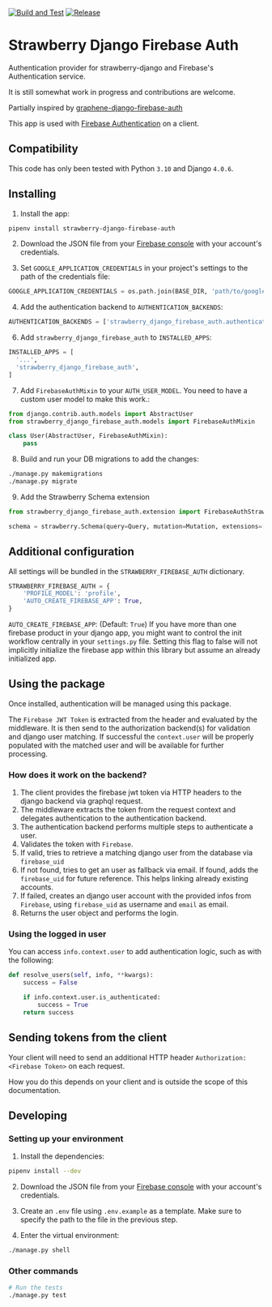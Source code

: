 [![Build and Test](https://github.com/oleo65/strawberry-django-firebase-auth/actions/workflows/pythonpackage.yml/badge.svg?branch=master)](https://github.com/oleo65/strawberry-django-firebase-auth/actions/workflows/pythonpackage.yml)
[![Release](https://github.com/oleo65/strawberry-django-firebase-auth/actions/workflows/pythonpackage.yml/badge.svg?branch=master&event=release)](https://github.com/oleo65/strawberry-django-firebase-auth/actions/workflows/pythonpackage.yml)

# Strawberry Django Firebase Auth

Authentication provider for strawberry-django and Firebase's Authentication service.

It is still somewhat work in progress and contributions are welcome.

Partially inspired by
[graphene-django-firebase-auth](https://github.com/dspacejs/graphene-django-firebase-auth)

This app is used with [Firebase Authentication](https://firebase.google.com/docs/auth/) on a client.

## Compatibility

This code has only been tested with Python `3.10` and Django `4.0.6`.

## Installing

1. Install the app:

```sh
pipenv install strawberry-django-firebase-auth
```

2. Download the JSON file from your [Firebase console](https://console.firebase.google.com/) with your account's credentials.

3. Set `GOOGLE_APPLICATION_CREDENTIALS` in your project's settings to the path of the credentials file:

```python
GOOGLE_APPLICATION_CREDENTIALS = os.path.join(BASE_DIR, 'path/to/google-service-account.json')
```

4. Add the authentication backend to `AUTHENTICATION_BACKENDS`:

```python
AUTHENTICATION_BACKENDS = ['strawberry_django_firebase_auth.authentication.FirebaseAuthentication']
```

<!-- 5. Add authentication middleware to `GRAPHENE`

```python
GRAPHENE = {
    'MIDDLEWARE': ['strawberry_django_firebase_auth.middleware.FirebaseAuthStrawberryMiddleware',],
}
``` -->

6. Add `strawberry_django_firebase_auth` to `INSTALLED_APPS`:

```python
INSTALLED_APPS = [
  '...',
  'strawberry_django_firebase_auth',
]
```

7. Add `FirebaseAuthMixin` to your `AUTH_USER_MODEL`. You need to have a custom user model to make this work.:

```python
from django.contrib.auth.models import AbstractUser
from strawberry_django_firebase_auth.models import FirebaseAuthMixin

class User(AbstractUser, FirebaseAuthMixin):
    pass
```

8. Build and run your DB migrations to add the changes:

```sh
./manage.py makemigrations
./manage.py migrate
```

9. Add the Strawberry Schema extension

```python
from strawberry_django_firebase_auth.extension import FirebaseAuthStrawberryExtension

schema = strawberry.Schema(query=Query, mutation=Mutation, extensions=[FirebaseAuthStrawberryExtension])
```

## Additional configuration

All settings will be bundled in the `STRAWBERRY_FIREBASE_AUTH` dictionary.

```python
STRAWBERRY_FIREBASE_AUTH = {
    'PROFILE_MODEL': 'profile',
    'AUTO_CREATE_FIREBASE_APP': True,
}
```

`AUTO_CREATE_FIREBASE_APP`: (Default: `True`) If you have more than one firebase product in your django app, you might want to control the init workflow centrally in your `settings.py` file. Setting this flag to false will not implicitly initialize the firebase app within this library but assume an already initialized app.

## Using the package

Once installed, authentication will be managed using this package.

The `Firebase JWT Token` is extracted from the header and evaluated by the middleware. It is then send to the authorization backend(s) for validation and django user matching. If successful the `context.user` will be properly populated with the matched user and will be available for further processing.

### How does it work on the backend?

1. The client provides the firebase jwt token via HTTP headers to the django backend via graphql request.
1. The middleware extracts the token from the request context and delegates authentication to the authentication backend.
1. The authentication backend performs multiple steps to authenticate a user.
  1. Validates the token with `Firebase`.
  1. If valid, tries to retrieve a matching django user from the database via `firebase_uid`
  1. If not found, tries to get an user as fallback via email. If found, adds the `firebase_uid` for future reference. This helps linking already existing accounts.
  1. If failed, creates an django user account with the provided infos from `Firebase`, using `firebase_uid` as username and `email` as email.
  1. Returns the user object and performs the login.

### Using the logged in user

You can access `info.context.user` to add authentication logic, such as
with the following:

```python
def resolve_users(self, info, **kwargs):
    success = False

    if info.context.user.is_authenticated:
        success = True
    return success
```

## Sending tokens from the client

Your client will need to send an additional HTTP header `Authorization: <Firebase Token>` on each request.

How you do this depends on your client and is outside the scope of this documentation.

## Developing

### Setting up your environment

1. Install the dependencies:

```sh
pipenv install --dev
```

2. Download the JSON file from your [Firebase console](https://console.firebase.google.com/) with your account's credentials.

3. Create an `.env` file using `.env.example` as a template. Make sure
to specify the path to the file in the previous step.

4. Enter the virtual environment:

```sh
./manage.py shell
```

### Other commands

```sh
# Run the tests
./manage.py test
```
